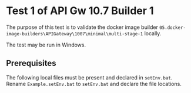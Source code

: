 # Test 1 of API Gw 10.7 Builder 1

The purpose of this test is to validate the docker image builder `05.docker-image-builders\APIGateway\1007\minimal\multi-stage-1` locally.

The test may be run in Windows.

## Prerequisites

The following local files must be present and declared in `setEnv.bat`. Rename `Example.setEnv.bat` to `setEnv.bat` and declare the file locations.

